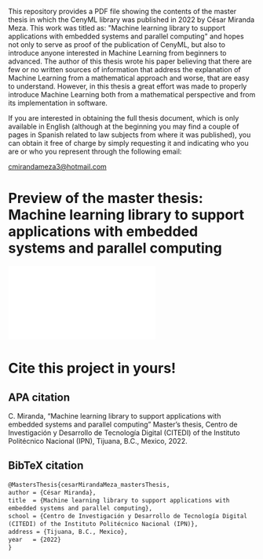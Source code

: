 This repository provides a PDF file showing the contents of the master thesis in which the CenyML library was published in 2022 by César Miranda Meza. This work was titled as: "Machine learning library to support applications with embedded systems and parallel computing" and hopes not only to serve as proof of the publication of CenyML, but also to introduce anyone interested in Machine Learning from beginners to advanced. The author of this thesis wrote his paper believing that there are few or no written sources of information that address the explanation of Machine Learning from a mathematical approach and worse, that are easy to understand. However, in this thesis a great effort was made to properly introduce Machine Learning both from a mathematical perspective and from its implementation in software.

If you are interested in obtaining the full thesis document, which is only available in English (although at the beginning you may find a couple of pages in Spanish related to law subjects from where it was published), you can obtain it free of charge by simply requesting it and indicating who you are or who you represent through the following email:

cmirandameza3@hotmail.com

# Preview of the master thesis: Machine learning library to support applications with embedded systems and parallel computing
![Click here to see the Preview version of the Master Thesis: Machine learning library to support applications with embedded systems and parallel computing (preview version)](PREVIEW-Machine_learning_library_to_support_applications_with_embedded_systems_and_parallel_computing.pdf)

# Cite this project in yours!

## APA citation
 C. Miranda, “Machine learning library to support applications with embedded systems and parallel computing” Master’s thesis, Centro de Investigación y Desarrollo de Tecnología Digital (CITEDI) of the Instituto Politécnico Nacional (IPN), Tijuana, B.C., Mexico, 2022.

## BibTeX citation
```$bibtex
@MastersThesis{cesarMirandaMeza_mastersThesis,
author = {César Miranda},
title  = {Machine learning library to support applications with embedded systems and parallel computing},
school = {Centro de Investigación y Desarrollo de Tecnología Digital (CITEDI) of the Instituto Politécnico Nacional (IPN)},
address = {Tijuana, B.C., Mexico},
year   = {2022}
}
```
